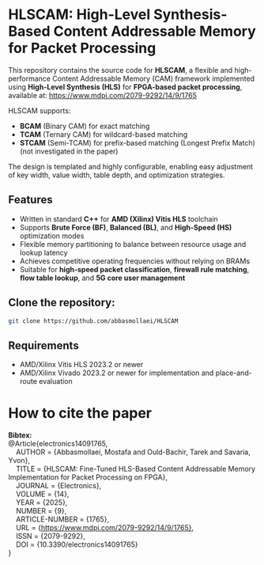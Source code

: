 # HLSCAM: High-Level Synthesis-Based Content Addressable Memory for Packet Processing

This repository contains the source code for **HLSCAM**, a flexible and high-performance Content Addressable Memory (CAM) framework implemented using **High-Level Synthesis (HLS)** for **FPGA-based packet processing**, available at: https://www.mdpi.com/2079-9292/14/9/1765

HLSCAM supports:
- **BCAM** (Binary CAM) for exact matching
- **TCAM** (Ternary CAM) for wildcard-based matching
- **STCAM** (Semi-TCAM) for prefix-based matching (Longest Prefix Match) (not investigated in the paper)

The design is templated and highly configurable, enabling easy adjustment of key width, value width, table depth, and optimization strategies.

## Features
- Written in standard **C++** for **AMD (Xilinx) Vitis HLS** toolchain
- Supports **Brute Force (BF)**, **Balanced (BL)**, and **High-Speed (HS)** optimization modes
- Flexible memory partitioning to balance between resource usage and lookup latency
- Achieves competitive operating frequencies without relying on BRAMs
- Suitable for **high-speed packet classification**, **firewall rule matching**, **flow table lookup**, and **5G core user management**

## Clone the repository:
   ```bash
   git clone https://github.com/abbasmollaei/HLSCAM
   ```
   
## Requirements
- AMD/Xilinx Vitis HLS 2023.2 or newer
- AMD/Xilinx Vivado 2023.2 or newer for implementation and place-and-route evaluation

# How to cite the paper

**Bibtex:**<br />
@Article{electronics14091765, <br />
&nbsp;&nbsp;&nbsp;&nbsp;AUTHOR = {Abbasmollaei, Mostafa and Ould-Bachir, Tarek and Savaria, Yvon}, <br />
&nbsp;&nbsp;&nbsp;&nbsp;TITLE = {HLSCAM: Fine-Tuned HLS-Based Content Addressable Memory Implementation for Packet Processing on FPGA}, <br />
&nbsp;&nbsp;&nbsp;&nbsp;JOURNAL = {Electronics}, <br />
&nbsp;&nbsp;&nbsp;&nbsp;VOLUME = {14}, <br />
&nbsp;&nbsp;&nbsp;&nbsp;YEAR = {2025}, <br />
&nbsp;&nbsp;&nbsp;&nbsp;NUMBER = {9}, <br />
&nbsp;&nbsp;&nbsp;&nbsp;ARTICLE-NUMBER = {1765}, <br />
&nbsp;&nbsp;&nbsp;&nbsp;URL = {https://www.mdpi.com/2079-9292/14/9/1765}, <br />
&nbsp;&nbsp;&nbsp;&nbsp;ISSN = {2079-9292}, <br />
&nbsp;&nbsp;&nbsp;&nbsp;DOI = {10.3390/electronics14091765} <br />
}
